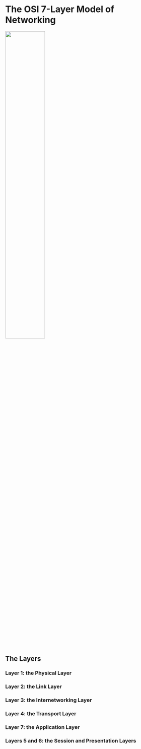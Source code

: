 # The OSI 7-Layer Model of Networking

<img src="https://vignette.wikia.nocookie.net/tacobell/images/c/cf/Pdp_7_layer_burrito.jpg/revision/latest?cb=20100905052511" width="50%" />

## The Layers

### Layer 1: the Physical Layer

### Layer 2: the Link Layer

### Layer 3: the Internetworking Layer

### Layer 4: the Transport Layer

### Layer 7: the Application Layer

### Layers 5 and 6: the Session and Presentation Layers
